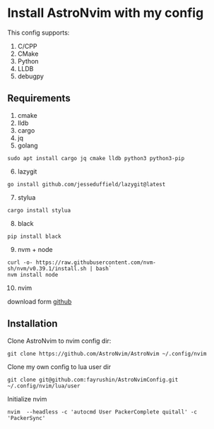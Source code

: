 # Install AstroNvim with my config

This config supports:
1. C/CPP
2. CMake
3. Python
4. LLDB
5. debugpy

## Requirements

1. cmake
2. lldb
3. cargo
4. jq
5. golang

`sudo apt install cargo jq cmake lldb python3 python3-pip`

6. lazygit

`go install github.com/jesseduffield/lazygit@latest`

7. stylua

`cargo install stylua`

8. black

`pip install black`

9. nvm + node

```
curl -o- https://raw.githubusercontent.com/nvm-sh/nvm/v0.39.1/install.sh | bash`
nvm install node
```

10. nvim

download form [github](https://github.com/neovim/neovim/releases)

## Installation

Clone AstroNvim to nvim config dir:

`git clone https://github.com/AstroNvim/AstroNvim ~/.config/nvim`

Clone my own config to lua user dir

`git clone git@github.com:fayrushin/AstroNvimConfig.git ~/.config/nvim/lua/user`

Initialize nvim

`nvim  --headless -c 'autocmd User PackerComplete quitall' -c 'PackerSync'`


